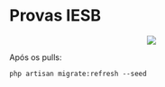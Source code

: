 # Provas IESB

<p align="center">
<img src="https://user-images.githubusercontent.com/11372312/28599125-9f306d94-717e-11e7-9db3-039bb499ae79.gif">
</p>

Após os pulls:
```
php artisan migrate:refresh --seed
```
